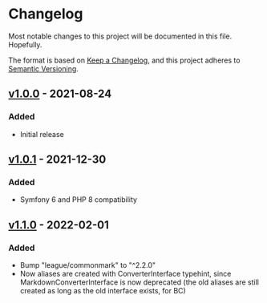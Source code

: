 # Changelog
Most notable changes to this project will be documented in this file. Hopefully.

The format is based on [Keep a Changelog](https://keepachangelog.com/en/1.0.0/),
and this project adheres to [Semantic Versioning](https://semver.org/spec/v2.0.0.html).

## [v1.0.0](https://github.com/yivi/CommonMarkBundle/releases/tag/v1.0.0) - 2021-08-24
### Added
- Initial release

## [v1.0.1](https://github.com/yivi/CommonMarkBundle/releases/tag/v1.0.1) - 2021-12-30
### Added
- Symfony 6 and PHP 8 compatibility

## [v1.1.0](https://github.com/yivi/CommonMarkBundle/releases/tag/v1.1.0) - 2022-02-01
### Added
- Bump "league/commonmark" to "^2.2.0"
- Now aliases are created with ConverterInterface typehint, since MarkdownConverterInterface is now deprecated
  (the old aliases are still created as long as the old interface exists, for BC) 
